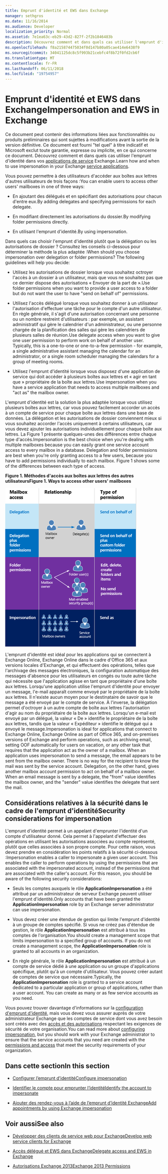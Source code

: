 ```yaml
---
title: Emprunt d'identité et EWS dans Exchange
manager: sethgros
ms.date: 11/16/2014
ms.audience: Developer
localization_priority: Normal
ms.assetid: 7e1ea63c-eb29-43d2-827f-2f2b1846483b
description: Découvrez comment et dans quels cas utiliser l'emprunt d'identité dans vos applications de service Exchange.
ms.openlocfilehash: f8a215874475034f0d147b80a05cae414e6438f9
ms.sourcegitcommit: 34041125dc8c5f993b21cebfc4f8b72f0fd2cb6f
ms.translationtype: MT
ms.contentlocale: fr-FR
ms.lasthandoff: 06/11/2018
ms.locfileid: "19754957"
---
```

# <a name="impersonation-and-ews-in-exchange"></a><span data-ttu-id="577fe-103">Emprunt d'identité et EWS dans Exchange</span><span class="sxs-lookup"><span data-stu-id="577fe-103">Impersonation and EWS in Exchange</span></span>

<span data-ttu-id="577fe-104">Ce document peut contenir des informations liées aux fonctionnalités ou produits préliminaires qui sont sujettes à modifications avant la sortie de la version définitive. Ce document est fourni "tel quel" à titre indicatif et Microsoft exclut toute garantie, expresse ou implicite, en ce qui concerne ce document. Découvrez comment et dans quels cas utiliser l'emprunt d'identité dans vos [applications de service](ews-application-types.md) Exchange.</span><span class="sxs-lookup"><span data-stu-id="577fe-104">Learn how and when to use impersonation in your Exchange [service applications](ews-application-types.md).</span></span>
  
<span data-ttu-id="577fe-105">Vous pouvez permettre à des utilisateurs d'accéder aux boîtes aux lettres d'autres utilisateurs de trois façons :</span><span class="sxs-lookup"><span data-stu-id="577fe-105">You can enable users to access other users' mailboxes in one of three ways:</span></span>
  
- <span data-ttu-id="577fe-106">En ajoutant des délégués et en spécifiant des autorisations pour chacun d'entre eux.</span><span class="sxs-lookup"><span data-stu-id="577fe-106">By adding delegates and specifying permissions for each delegate.</span></span>
    
- <span data-ttu-id="577fe-107">En modifiant directement les autorisations du dossier.</span><span class="sxs-lookup"><span data-stu-id="577fe-107">By modifying folder permissions directly.</span></span>
    
- <span data-ttu-id="577fe-108">En utilisant l'emprunt d'identité.</span><span class="sxs-lookup"><span data-stu-id="577fe-108">By using impersonation.</span></span>
    
<span data-ttu-id="577fe-p101">Dans quels cas choisir l'emprunt d'identité plutôt que la délégation ou les autorisations de dossier ? Consultez les conseils ci-dessous pour déterminer la méthode la plus adaptée :</span><span class="sxs-lookup"><span data-stu-id="577fe-p101">When should you choose impersonation over delegation or folder permissions? The following guidelines will help you decide:</span></span>
  
- <span data-ttu-id="577fe-111">Utilisez les autorisations de dossier lorsque vous souhaitez octroyer l'accès à un dossier à un utilisateur, mais que vous ne souhaitez pas que ce dernier dispose des autorisations « Envoyer de la part de ».</span><span class="sxs-lookup"><span data-stu-id="577fe-111">Use folder permissions when you want to provide a user access to a folder but do not want the user to have "send on behalf of" permissions.</span></span> 
    
- <span data-ttu-id="577fe-p102">Utilisez l'accès délégué lorsque vous souhaitez donner à un utilisateur l'autorisation d'effectuer une tâche pour le compte d'un autre utilisateur. En règle générale, il s'agit d'une autorisation concernant une personne ou un nombre restreint d'utilisateurs : par exemple, un assistant administratif qui gère le calendrier d'un administrateur, ou une personne chargée de la planification des salles qui gère les calendriers de plusieurs salles de réunion.</span><span class="sxs-lookup"><span data-stu-id="577fe-p102">Use delegate access when you want to give one user permission to perform work on behalf of another user. Typically, this is a one-to-one or one-to-a-few permission - for example, a single administrative assistant managing the calendar for an administrator, or a single room scheduler managing the calendars for a group of meeting rooms.</span></span>
    
- <span data-ttu-id="577fe-114">Utilisez l'emprunt d'identité lorsque vous disposez d'une application de service qui doit accéder à plusieurs boîtes aux lettres et « agir en tant que » propriétaire de la boîte aux lettres.</span><span class="sxs-lookup"><span data-stu-id="577fe-114">Use impersonation when you have a service application that needs to access multiple mailboxes and "act as" the mailbox owner.</span></span>
    
<span data-ttu-id="577fe-p103">L'emprunt d'identité est la solution la plus adaptée lorsque vous utilisez plusieurs boîtes aux lettres, car vous pouvez facilement accorder un accès à un compte de service pour chaque boîte aux lettres dans une base de données. La délégation et les autorisations de dossier conviennent mieux si vous souhaitez accorder l'accès uniquement à certains utilisateurs, car vous devez ajouter les autorisations individuellement pour chaque boîte aux lettres. La Figure 1 présente quelques-unes des différences entre chaque type d'accès.</span><span class="sxs-lookup"><span data-stu-id="577fe-p103">Impersonation is the best choice when you're dealing with multiple mailboxes because you can easily grant one service account access to every mailbox in a database. Delegation and folder permissions are best when you're only granting access to a few users, because you have to add permissions individually to each mailbox. Figure 1 shows some of the differences between each type of access.</span></span>
  
<span data-ttu-id="577fe-118">**Figure 1. Méthodes d'accès aux boîtes aux lettres des autres utilisateurs**</span><span class="sxs-lookup"><span data-stu-id="577fe-118">**Figure 1. Ways to access other users' mailboxes**</span></span>

![Diagramme montrant les types d'accès à la boîte aux lettres, la relation entre les propriétaires de boîtes aux lettres et le délégué pour chaque type, ainsi que le type d'autorisation. Autorisations « Envoyer pour le compte de » pour les autorisations de dossier et/ou délégation. Autorisations « Envoyer en tant que » pour l'emprunt d'identité.](media/Ex15_Delegate_Overview.png)
  
<span data-ttu-id="577fe-p105">L'emprunt d'identité est idéal pour les applications qui se connectent à Exchange Online, Exchange Online dans le cadre d'Office 365 et aux versions locales d'Exchange, et qui effectuent des opérations, telles que l'archivage des messages électroniques, la configuration automatique des messages d'absence pour les utilisateurs en congés ou toute autre tâche qui nécessite que l'application agisse en tant que propriétaire d'une boîte aux lettres. Lorsqu'une application utilise l'emprunt d'identité pour envoyer un message, l'e-mail apparaît comme envoyé par le propriétaire de la boîte aux lettres. Il n'existe aucun moyen pour le destinataire de savoir que le message a été envoyé par le compte de service. À l'inverse, la délégation permet d'octroyer à un autre compte de boîte aux lettres l'autorisation d'agir au nom du propriétaire de la boîte aux lettres. Lorsqu'un e-mail est envoyé par un délégué, la valeur « De » identifie le propriétaire de la boîte aux lettres, tandis que la valeur « Expéditeur » identifie le délégué qui a envoyé le message.</span><span class="sxs-lookup"><span data-stu-id="577fe-p105">Impersonation is ideal for applications that connect to Exchange Online, Exchange Online as part of Office 365, and on-premises versions of Exchange and perform operations, such as archiving email, setting OOF automatically for users on vacation, or any other task that requires that the application act as the owner of a mailbox. When an application uses impersonation to send a message, the email appears to be sent from the mailbox owner. There is no way for the recipient to know the mail was sent by the service account. Delegation, on the other hand, gives another mailbox account permission to act on behalf of a mailbox owner. When an email message is sent by a delegate, the "from" value identifies the mailbox owner, and the "sender" value identifies the delegate that sent the mail.</span></span> 
  
## <a name="security-considerations-for-impersonation"></a><span data-ttu-id="577fe-127">Considérations relatives à la sécurité dans le cadre de l'emprunt d'identité</span><span class="sxs-lookup"><span data-stu-id="577fe-127">Security considerations for impersonation</span></span>

<span data-ttu-id="577fe-p106">L'emprunt d'identité permet à un appelant d'emprunter l'identité d'un compte d'utilisateur donné. Cela permet à l'appelant d'effectuer des opérations en utilisant les autorisations associées au compte représenté, plutôt que celles associées à son propre compte. Pour cette raison, vous devez prendre en considération les points relatifs à la sécurité ci-dessous :</span><span class="sxs-lookup"><span data-stu-id="577fe-p106">Impersonation enables a caller to impersonate a given user account. This enables the caller to perform operations by using the permissions that are associated with the impersonated account, instead of the permissions that are associated with the caller's account. For this reason, you should be aware of the following security considerations:</span></span>
  
- <span data-ttu-id="577fe-131">Seuls les comptes auxquels le rôle **ApplicationImpersonation** a été attribué par un administrateur de serveur Exchange peuvent utiliser l'emprunt d'identité.</span><span class="sxs-lookup"><span data-stu-id="577fe-131">Only accounts that have been granted the **ApplicationImpersonation** role by an Exchange server administrator can use impersonation.</span></span> 
    
- <span data-ttu-id="577fe-p107">Vous devez créer une étendue de gestion qui limite l'emprunt d'identité à un groupe de comptes spécifié. Si vous ne créez pas d'étendue de gestion, le rôle **ApplicationImpersonation** est attribué à tous les comptes de l'organisation.</span><span class="sxs-lookup"><span data-stu-id="577fe-p107">You should create a management scope that limits impersonation to a specified group of accounts. If you do not create a management scope, the **ApplicationImpersonation** role is granted to all accounts in an organization.</span></span> 
    
- <span data-ttu-id="577fe-p108">En règle générale, le rôle **ApplicationImpersonation** est attribué à un compte de service dédié à une application ou un groupe d'applications spécifique, plutôt qu'à un compte d'utilisateur. Vous pouvez créer autant de comptes de service que nécessaire.</span><span class="sxs-lookup"><span data-stu-id="577fe-p108">Typically, the **ApplicationImpersonation** role is granted to a service account dedicated to a particular application or group of applications, rather than a user account. You can create as many or as few service accounts as you need.</span></span> 
    
<span data-ttu-id="577fe-136">Vous pouvez trouver davantage d'informations sur la [configuration d'emprunt d'identité](how-to-configure-impersonation.md), mais vous devez vous assurer auprès de votre administrateur Exchange que les comptes de service dont vous avez besoin sont créés avec des [accès et des autorisations](http://technet.microsoft.com/en-us/library/dd351175%28v=exchg.150%29.aspx) respectant les exigences de sécurité de votre organisation.</span><span class="sxs-lookup"><span data-stu-id="577fe-136">You can read more about [configuring impersonation](how-to-configure-impersonation.md), but you should work with your Exchange administrator to ensure that the service accounts that you need are created with the [permissions and access](http://technet.microsoft.com/en-us/library/dd351175%28v=exchg.150%29.aspx) that meet the security requirements of your organization.</span></span> 
  
## <a name="in-this-section"></a><span data-ttu-id="577fe-137">Dans cette section</span><span class="sxs-lookup"><span data-stu-id="577fe-137">In this section</span></span>

- [<span data-ttu-id="577fe-138">Configurer l’emprunt d’identité</span><span class="sxs-lookup"><span data-stu-id="577fe-138">Configure impersonation</span></span>](how-to-configure-impersonation.md)
    
- [<span data-ttu-id="577fe-139">Identifier le compte pour emprunter l’identité</span><span class="sxs-lookup"><span data-stu-id="577fe-139">Identify the account to impersonate</span></span>](how-to-identify-the-account-to-impersonate.md)
    
- [<span data-ttu-id="577fe-140">Ajouter des rendez-vous à l’aide de l’emprunt d’identité Exchange</span><span class="sxs-lookup"><span data-stu-id="577fe-140">Add appointments by using Exchange impersonation</span></span>](how-to-add-appointments-by-using-exchange-impersonation.md)
    
## <a name="see-also"></a><span data-ttu-id="577fe-141">Voir aussi</span><span class="sxs-lookup"><span data-stu-id="577fe-141">See also</span></span>


- [<span data-ttu-id="577fe-142">Développer des clients de service web pour Exchange</span><span class="sxs-lookup"><span data-stu-id="577fe-142">Develop web service clients for Exchange</span></span>](develop-web-service-clients-for-exchange.md)
    
- [<span data-ttu-id="577fe-143">Accès délégué et EWS dans Exchange</span><span class="sxs-lookup"><span data-stu-id="577fe-143">Delegate access and EWS in Exchange</span></span>](delegate-access-and-ews-in-exchange.md)
    
- [<span data-ttu-id="577fe-144">Autorisations Exchange 2013</span><span class="sxs-lookup"><span data-stu-id="577fe-144">Exchange 2013 Permissions</span></span>](http://technet.microsoft.com/en-us/library/dd351175%28v=exchg.150%29.aspx)
    

